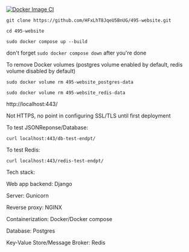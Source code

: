 [![Docker Image CI](https://github.com/HFxLhT8JqeU5BnUG/495-website/actions/workflows/docker-compose-test.yml/badge.svg)](https://github.com/HFxLhT8JqeU5BnUG/495-website/actions/workflows/docker-compose-test.yml)

```git clone https://github.com/HFxLhT8JqeU5BnUG/495-website.git```

```cd 495-website```

```sudo docker compose up --build```

don't forget ```sudo docker compose down``` after you're done

To remove Docker volumes (postgres volume enabled by default, redis volume disabled by default)

```sudo docker volume rm 495-website_postgres-data```

```sudo docker volume rm 495-website_redis-data```

http://localhost:443/

Not HTTPS, no point in configuring SSL/TLS until first deployment

To test JSONReponse/Database:

```curl localhost:443/db-test-endpt/```

To test Redis:

```curl localhost:443/redis-test-endpt/```


Tech stack:

Web app backend: Django

Server: Gunicorn

Reverse proxy: NGINX

Containerization: Docker/Docker compose

Database: Postgres

Key-Value Store/Message Broker: Redis